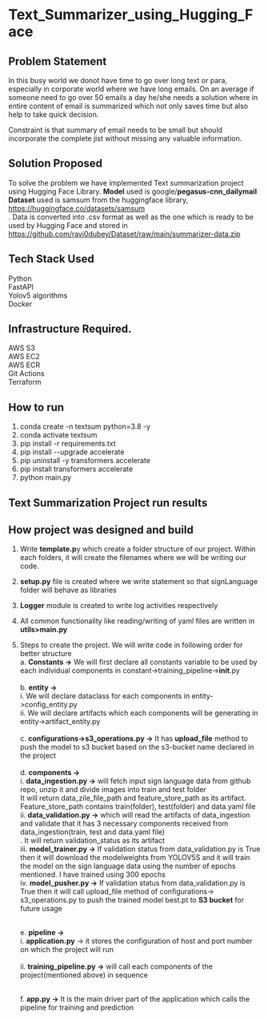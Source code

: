 # Text_Summarizer_using_Hugging_Face



## Problem Statement

In this busy world we donot have time to go over long text or para, especially in corporate world where we have long emails. On an average if someone need to go over 50 emails a day he/she needs a solution where in entire content of email is summarized which not only saves time but also help to take quick decision. </br>

Constraint is that summary of email needs to be small but should incorporate the complete jist without missing any valuable information.


## Solution Proposed

To solve the problem we have implemented Text summarization project using Hugging Face Library.
**Model** used is google/**pegasus-cnn_dailymail** </br>
**Dataset** used is samsum from the huggingface library, https://huggingface.co/datasets/samsum </br>. 
Data is converted into .csv format as well as the one which is ready to be used by Hugging Face and stored in https://github.com/ravi0dubey/Dataset/raw/main/summarizer-data.zip </br>


## Tech Stack Used
Python </br>
FastAPI </br>
Yolov5 algorithms </br>
Docker </br>


## Infrastructure Required.
AWS S3 </br>
AWS EC2 </br>
AWS ECR </br>
Git Actions </br>
Terraform </br>


## How to run  
1. conda create -n textsum python=3.8 -y  </br>
2. conda activate textsum </br>
3. pip install -r requirements.txt </br>
4. pip install --upgrade accelerate </br>
5. pip uninstall -y transformers accelerate </br>
6. pip install transformers accelerate </br>
4. python main.py </br>

## Text Summarization Project run results

## How project was designed and build
1. Write **template.p**y which create a folder structure of our project. Within each folders, it will create the filenames where we will be writing our code. </br>
2. **setup.py** file is created where we write statement so that signLanguage folder will behave as libraries </br>
3. **Logger** module is created to write log activities respectively</br>
4. All common functionality like reading/writing of yaml files are written in **utils>main.py**  </br>
5. Steps to create the project. We will write code in following order for better structure </br>
  a. **Constants ->** We will first declare all constants variable to be used by each individual components in constant->training_pipeline->__init__.py  </br> </br>
  b. **entity ->**  </br>
              i. We will declare dataclass for each components in entity->config_entity.py </br>
              ii. We will declare artifacts which each components will be generating in  entity->artifact_entity.py </br> </br>
  c. **configurations->s3_operations.py ->** It has **upload_file** method to push the model to s3 bucket based on the s3-bucket name declared in the project  </br> </br>
  d. **components ->**  </br>
          i. **data_ingestion.py ->**  will fetch input sign language data from github repo, unzip it and divide images into train and test folder </br>
            It will return data_zile_file_path and feature_store_path as its artifact. Feature_store_path contains train(folder), test(folder) and data.yaml file  </br>
         ii. **data_validation.py ->** which will read the artifacts of data_ingestion and validate that it has 3 necessary components received from data_ingestion(train, test and data.yaml file) </br>.
            It will return validation_status as its artifact </br>
        iii. **model_trainer.py ->** If validation status from data_validation.py is True then it will download the modelweights from YOLOV5S and it will train the model on the sign language data using the number of epochs mentioned. I have trained using 300 epochs</br>
         iv. **model_pusher.py ->** If validation status from data_validation.py is True then it will call upload_file method of configurations-> s3_operations.py to push the trained model best.pt to **S3 bucket** for future usage  </br> </br>
         
   e. **pipeline ->** </br>
      i. **application.py** -> it stores the configuration of host and port number on which the project will run </br></br>
     ii. **training_pipeline.py ->** will call each components of the project(mentioned above) in sequence </br> </br>
   
   f. **app.py ->**  It is the main driver part of the application which calls the pipeline for training and prediction </br>
